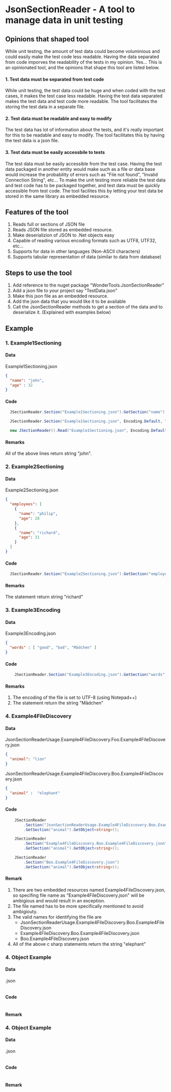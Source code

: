 # JsonSectionReader - A tool to manage data in unit testing

## Opinions that shaped tool
While unit testing, the amount of test data could become voluminious and could easily make the test code less readable. Having the data separated from code imporves the readability of the tests in my opinion. Yes... This is an opinionated tool, and the opinions that shape this tool are listed below.

#### 1. Test data must be separated from test code
While unit testing, the test data could be huge and when coded with the test cases, it makes the test case less readable. Having the test data separated makes the test data and test code more readable. The tool facilitates the storing the test data in a separate file.

#### 2. Test data must be readable and easy to modify
The test data has lot of information about the tests, and it's really important for this to be readable and easy to modify. The tool facilitates this by having the test data is a json file.

#### 3. Test data must be easily accessbile to tests
The test data must be easily accessible from the test case. Having the test data packaged in another entity would make such as a file or data base would increase the probability of errors such as "File not found", "Invalid Connection String", etc... To make the unit testing more reliable the test data and test code has to be packaged together, and test data must be quickly accessible from test code. The tool facilites this by letting your test data be stored in the same library as embedded resource.  

## Features of the tool
1. Reads full or sections of JSON file
2. Reads JSON file stored as embedded resource. 
3. Make deserializion of JSON to .Net objects easy
4. Capable of reading various encoding formats such as UTF8, UTF32, etc...
5. Supports for data in other languages (Non-ASCII characters)
6. Supports tabular representation of data (similar to data from database)

## Steps to use the tool
1. Add reference to the nuget package "WonderTools.JsonSectionReader"
2. Add a json file to your project say "TestData.json"
3. Make this json file as an embedded resource.
4. Add the json data that you would like it to be available
5. Call the JsonSectionReader methods to get a section of the data and to deserialize it. (Explained with examples below)

## Example

### 1. Example1Sectioning
#### Data
Example1Sectioning.json
```json
{
  "name": "john",
  "age" : 32 
}

```
#### Code
```cs
  JSectionReader.Section("Example1Sectioning.json").GetSection("name").GetObject<string>();
```

```cs
  JSectionReader.Section("Example1Sectioning.json", Encoding.Default, "name").GetObject<string>();
```

```cs
  new JSectionReader().Read("Example1Sectioning.json", Encoding.Default, "name").GetObject<string>();
```
#### Remarks
All of the above lines return string "john".

### 2. Example2Sectioning
#### Data
Example2Sectioning.json
```json
{
  "employees": [
    {
      "name": "philip",
      "age": 28
    },
    {
      "name": "richard",
      "age": 31
    }
  ] 
}
```
#### Code
```cs
  JSectionReader.Section("Example2Sectioning.json").GetSection("employees", 1, "name").GetObject<string>();
```
#### Remarks
The statement return string "richard"

### 3. Example3Encoding
#### Data
Example3Encoding.json
```json
{
  "words" : [ "good", "bad", "Mädchen" ]
}
```
#### Code
```cs
    JSectionReader.Section("Example3Encoding.json").GetSection("words", 2).GetObject<string>();
```

#### Remarks
1. The encoding of the file is set to UTF-8 (using Notepad++)
2. The statement return the string "Mädchen"

### 4. Example4FileDiscovery
#### Data
JsonSectionReaderUsage.Example4FileDiscovery.Foo.Example4FileDiscovery.json
```json
{
  "animal": "lion"
}
```
JsonSectionReaderUsage.Example4FileDiscovery.Boo.Example4FileDiscovery.json
```json
{
  "animal" :  "elephant" 
}
```
#### Code
```cs
    JSectionReader
        .Section("JsonSectionReaderUsage.Example4FileDiscovery.Boo.Example4FileDiscovery.json")
        .GetSection("animal").GetObject<string>();
```
```cs
    JSectionReader
        .Section("Example4FileDiscovery.Boo.Example4FileDiscovery.json")
        .GetSection("animal").GetObject<string>();
```

```cs
    JSectionReader
        .Section("Boo.Example4FileDiscovery.json")
        .GetSection("animal").GetObject<string>();
```
#### Remark
1. There are two embedded resources named Example4FileDiscovery.json, so specifing file name as "Example4FileDiscovery.json" will be ambigious and would result in an exception.
2. The file named has to be more specifically mentioned to avoid ambigiouty.
3. The valid names for identifying the file are
    * JsonSectionReaderUsage.Example4FileDiscovery.Boo.Example4FileDiscovery.json
    * Example4FileDiscovery.Boo.Example4FileDiscovery.json
    * Boo.Example4FileDiscovery.json
4. All of the above c sharp statements return the string "elephant"

### 4. Object Example
#### Data
.json
```json
```
#### Code
```cs
```
#### Remark

### 4. Object Example
#### Data
.json
```json
```
#### Code
```cs
```
#### Remark
